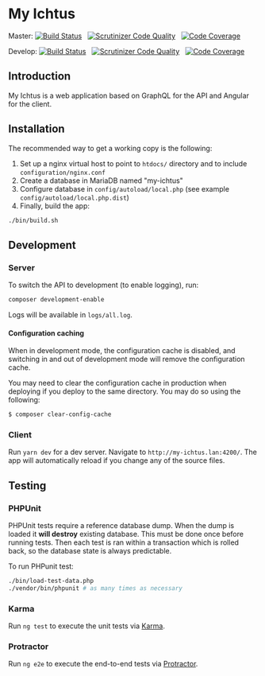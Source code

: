 # My Ichtus

Master:
[![Build Status](https://travis-ci.org/Ecodev/my-ichtus.svg?branch=master)](https://travis-ci.org/Ecodev/my-ichtus) &nbsp;
[![Scrutinizer Code Quality](https://scrutinizer-ci.com/g/Ecodev/my-ichtus/badges/quality-score.png?b=master&s=2b6588a62b5d35d80bd104014502605b7520f49a)](https://scrutinizer-ci.com/g/Ecodev/my-ichtus/?branch=master) &nbsp;
[![Code Coverage](https://scrutinizer-ci.com/g/Ecodev/my-ichtus/badges/coverage.png?b=master&s=cc2eec510484f44409973822e7e3a805df6a1e91)](https://scrutinizer-ci.com/g/Ecodev/my-ichtus/?branch=master)

Develop:
[![Build Status](https://travis-ci.org/Ecodev/my-ichtus.svg?branch=develop)](https://travis-ci.org/Ecodev/my-ichtus) &nbsp;
[![Scrutinizer Code Quality](https://scrutinizer-ci.com/g/Ecodev/my-ichtus/badges/quality-score.png?b=develop&s=2b6588a62b5d35d80bd104014502605b7520f49a)](https://scrutinizer-ci.com/g/Ecodev/my-ichtus/?branch=develop) &nbsp;
[![Code Coverage](https://scrutinizer-ci.com/g/Ecodev/my-ichtus/badges/coverage.png?b=develop&s=cc2eec510484f44409973822e7e3a805df6a1e91)](https://scrutinizer-ci.com/g/Ecodev/my-ichtus/?branch=develop)

## Introduction

My Ichtus is a web application based on GraphQL for the API and Angular for the client.


## Installation

The recommended way to get a working copy is the following:

1. Set up a nginx virtual host to point to `htdocs/` directory and to include `configuration/nginx.conf`
2. Create a database in MariaDB named "my-ichtus"
3. Configure database in `config/autoload/local.php` (see example ``config/autoload/local.php.dist``)
4. Finally, build the app:
```sh
./bin/build.sh
```

## Development

### Server

To switch the API to development (to enable logging), run:

```sh
composer development-enable
```

Logs will be available in ``logs/all.log``.

#### Configuration caching

When in development mode, the configuration cache is
disabled, and switching in and out of development mode will remove the
configuration cache.

You may need to clear the configuration cache in production when deploying if
you deploy to the same directory. You may do so using the following:

```sh
$ composer clear-config-cache
```

### Client

Run `yarn dev` for a dev server. Navigate to `http://my-ichtus.lan:4200/`. The app will
automatically reload if you change any of the source files.

## Testing

### PHPUnit

PHPUnit tests require a reference database dump. When the dump is loaded it **will destroy**
existing database. This must be done once before running tests. Then each test is ran
within a transaction which is rolled back, so the database state is always predictable.

To run PHPunit test:

```sh
./bin/load-test-data.php
./vendor/bin/phpunit # as many times as necessary
```

### Karma

Run `ng test` to execute the unit tests via [Karma](https://karma-runner.github.io).

### Protractor

Run `ng e2e` to execute the end-to-end tests via [Protractor](http://www.protractortest.org/).
